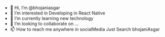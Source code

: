 - 👋 Hi, I’m @bhojaniasgar
- 👀 I’m interested in Developing in React Native
- 🌱 I’m currently learning new technology
- 💞️ I’m looking to collaborate on ...
- 📫 How to reach me anywhere in socialMedia Just Search bhojaniAsgar

<!---
bhojaniasgar/bhojaniasgar is a ✨ special ✨ repository because its `README.md` (this file) appears on your GitHub profile.
You can click the Preview link to take a look at your changes.
--->
